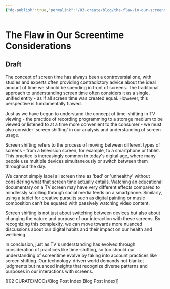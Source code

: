 ```yaml
---
{"dg-publish":true,"permalink":"/03-create/blog/the-flaw-in-our-screentime-considerations/","tags":["screentime"]}
---
```



# The Flaw in Our Screentime Considerations

## Draft

The concept of screen time has always been a controversial one, with studies and experts often providing contradictory advice about the ideal amount of time we should be spending in front of screens. The traditional approach to understanding screen time often considers it as a single, unified entity - as if all screen time was created equal. However, this perspective is fundamentally flawed.

Just as we have begun to understand the concept of time-shifting in TV viewing - the practice of recording programming to a storage medium to be viewed or listened to at a time more convenient to the consumer - we must also consider 'screen shifting' in our analysis and understanding of screen usage. 

Screen shifting refers to the process of moving between different types of screens - from a television screen, for example, to a smartphone or tablet. This practice is increasingly common in today's digital age, where many people use multiple devices simultaneously or switch between them throughout the day.

We cannot simply label all screen time as 'bad' or 'unhealthy' without considering what that screen time actually entails. Watching an educational documentary on a TV screen may have very different effects compared to mindlessly scrolling through social media feeds on a smartphone. Similarly, using a tablet for creative pursuits such as digital painting or music composition can't be equated with passively watching video content.

Screen shifting is not just about switching between devices but also about changing the nature and purpose of our interaction with these screens. By recognizing this complexity, we can move towards more nuanced discussions about our digital habits and their impact on our health and wellbeing.

In conclusion, just as TV's understanding has evolved through consideration of practices like time-shifting, so too should our understanding of screentime evolve by taking into account practices like screen shifting. Our technology-driven world demands not blanket judgments but nuanced insights that recognize diverse patterns and purposes in our interactions with screens.


[[02 CURATE/MOCs/Blog Post Index\|Blog Post Index]]

